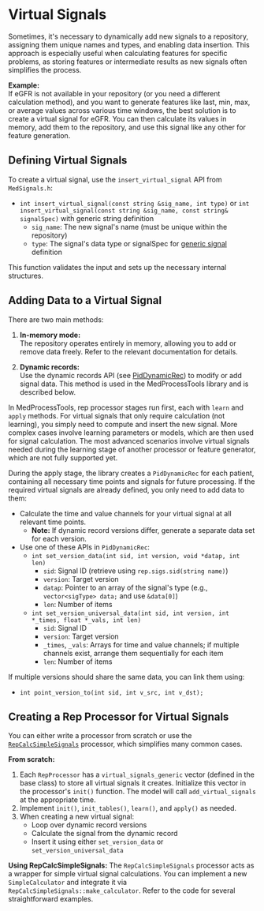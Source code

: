 # Virtual Signals

Sometimes, it's necessary to dynamically add new signals to a repository, assigning them unique names and types, and enabling data insertion. This approach is especially useful when calculating features for specific problems, as storing features or intermediate results as new signals often simplifies the process.

**Example:**  
If eGFR is not available in your repository (or you need a different calculation method), and you want to generate features like last, min, max, or average values across various time windows, the best solution is to create a virtual signal for eGFR. You can then calculate its values in memory, add them to the repository, and use this signal like any other for feature generation.

## Defining Virtual Signals

To create a virtual signal, use the `insert_virtual_signal` API from `MedSignals.h`:

- `int insert_virtual_signal(const string &sig_name, int type)` or `int insert_virtual_signal(const string &sig_name, const string& signalSpec)` with generic string definition
  - `sig_name`: The new signal's name (must be unique within the repository)
  - `type`: The signal's data type or signalSpec for [generic signal](../InfraMed%20Library%20page/Generic%20(Universal)%20Signal%20Vectors) definition

This function validates the input and sets up the necessary internal structures.

## Adding Data to a Virtual Signal

There are two main methods:

1. **In-memory mode:**  
   The repository operates entirely in memory, allowing you to add or remove data freely. Refer to the relevant documentation for details.

2. **Dynamic records:**  
   Use the dynamic records API (see [PidDynamicRec](../InfraMed%20Library%20page/PidDynamicRec)) to modify or add signal data. This method is used in the MedProcessTools library and is described below.

In MedProcessTools, rep processor stages run first, each with `learn` and `apply` methods. For virtual signals that only require calculation (not learning), you simply need to compute and insert the new signal. More complex cases involve learning parameters or models, which are then used for signal calculation. The most advanced scenarios involve virtual signals needed during the learning stage of another processor or feature generator, which are not fully supported yet.

During the apply stage, the library creates a `PidDynamicRec` for each patient, containing all necessary time points and signals for future processing. If the required virtual signals are already defined, you only need to add data to them:

- Calculate the time and value channels for your virtual signal at all relevant time points.
  - **Note:** If dynamic record versions differ, generate a separate data set for each version.
- Use one of these APIs in `PidDynamicRec`:
  - `int set_version_data(int sid, int version, void *datap, int len)`
    - `sid`: Signal ID (retrieve using `rep.sigs.sid(string name)`)
    - `version`: Target version
    - `datap`: Pointer to an array of the signal's type (e.g., `vector<sigType> data;` and use `&data[0]`)
    - `len`: Number of items
  - `int set_version_universal_data(int sid, int version, int *_times, float *_vals, int len)`
    - `sid`: Signal ID
    - `version`: Target version
    - `_times`, `_vals`: Arrays for time and value channels; if multiple channels exist, arrange them sequentially for each item
    - `len`: Number of items

If multiple versions should share the same data, you can link them using:

- `int point_version_to(int sid, int v_src, int v_dst);`

## Creating a Rep Processor for Virtual Signals

You can either write a processor from scratch or use the [`RepCalcSimpleSignals`](Rep%20Calculator) processor, which simplifies many common cases.

**From scratch:**
1. Each `RepProcessor` has a `virtual_signals_generic` vector (defined in the base class) to store all virtual signals it creates. Initialize this vector in the processor's `init()` function. The model will call `add_virtual_signals` at the appropriate time.
2. Implement `init()`, `init_tables()`, `learn()`, and `apply()` as needed.
3. When creating a new virtual signal:
   - Loop over dynamic record versions
   - Calculate the signal from the dynamic record
   - Insert it using either `set_version_data` or `set_version_universal_data`

**Using RepCalcSimpleSignals:**
The `RepCalcSimpleSignals` processor acts as a wrapper for simple virtual signal calculations. You can implement a new `SimpleCalculator` and integrate it via `RepCalcSimpleSignals::make_calculator`. Refer to the code for several straightforward examples.



